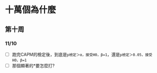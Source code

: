 # 十萬個為什麼
## 第十周
### 11/10
- [ ] 跑完CAPM的檢定後，到底是```p檢定＞α，接受H0，β=1```，還是```p檢定＞0.05，接受H0，β=1```
- [ ] 那個顯著的*要怎麼打?
